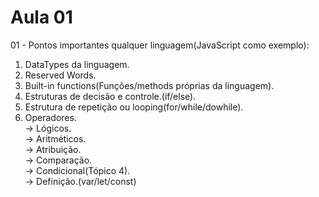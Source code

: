 # Aula 01

01 - Pontos importantes qualquer linguagem(JavaScript como exemplo):
1. DataTypes da linguagem.
2. Reserved Words.
3. Built-in functions(Funções/methods próprias da linguagem).
4. Estruturas de decisão e controle.(if/else).
5. Estrutura de repetição ou looping(for/while/dowhile).
6. Operadores.<br>
    -> Lógicos.<br>
    -> Aritméticos.<br>
    -> Atribuição.<br>
    -> Comparação.<br>
    -> Condicional(Tópico 4).<br>
    -> Definição.(var/let/const)<br>